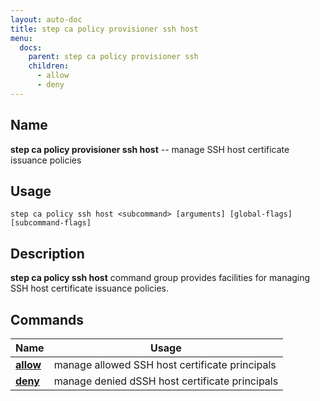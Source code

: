 ```yaml
---
layout: auto-doc
title: step ca policy provisioner ssh host
menu:
  docs:
    parent: step ca policy provisioner ssh
    children:
      - allow
      - deny
---
```


## Name
**step ca policy provisioner ssh host** -- manage SSH host certificate issuance policies

## Usage

```raw
step ca policy ssh host <subcommand> [arguments] [global-flags] [subcommand-flags]
```

## Description

**step ca policy ssh host** command group provides facilities for managing SSH host certificate issuance policies.

## Commands


| Name | Usage |
|---|---|
| **[allow](allow/)** | manage allowed SSH host certificate principals |
| **[deny](deny/)** | manage denied dSSH host certificate principals |

